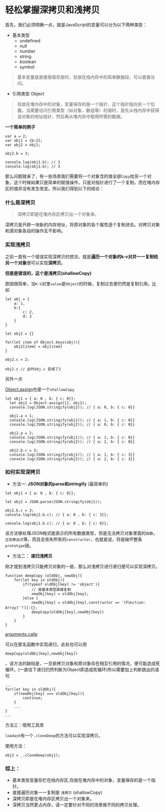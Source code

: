 # 轻松掌握深拷贝和浅拷贝

首先，我们必须明确一点，就是JavaScript的变量可以分为以下两种类型：

* 基本类型
  * undefined
  * null
  * number
  * string
  * boolean
  * symbol

> 基本变量是直接按值存放的，存放在栈内存中的简单数据段，可以直接访问。

* 引用类型 Object

> 存放在堆内存中的对象，变量保存的是一个指针，这个指针指向另一个位置。当需要访问引用类型（如对象，数组等）的值时，首先从栈内存中获得该对象的地址指针，然后再从堆内存中取得所需的数据。

**一个简单的例子**

```
var a = 2;
var obj1 = {b:2};
var obj2 = obj1;

obj2.b = 3; 

console.log(obj1.b); // 3
console.log(obj2.b); // 3
```

那么问题就来了，有一些场景我们需要将一个对象含的值全部`Copy`给另一个对象，这个时候如果只是简单的赋值操作，只是对指针进行了一个复制，而在堆内存区的值并没有发生改变。所以我们得到以下的结论：

### 什么是深拷贝

> 深拷贝即是在堆内存区拷贝出一个对象来。

深拷贝是开辟一块新的内存地址，将原对象的各个属性逐个复制进去。对拷贝对象和源对象各自的操作互不影响。

### 实现浅拷贝

之前一直有一个错误实现深拷贝的想法，就是**遍历一个对象的k-v对并一一复制给另一个对象**便可以实现**深拷贝**。

**但是是错误的，这个是浅拷贝\(shallowCopy\)**

原因很简单，当`K-V`对里`value`是`Object`的时候，复制过去便仍然是复制引用。比如

```
let obj = {
    a: 1,
    b:{
        c: 2,
        d: 3
    }
}

let obj2 = {}

for(let item of Object.keys(obj)){
    obj2[item] = obj[item]
}

obj2.c = 2; 

obj2.c // 此时obj.c 变成了2
```

另外一点

[Object.assign](https://link.juejin.im/?target=https%3A%2F%2Fdeveloper.mozilla.org%2Fzh-CN%2Fdocs%2FWeb%2FJavaScript%2FReference%2FGlobal_Objects%2FObject%2Fassign)也是一个`shallowCopy`

```
let obj1 = { a: 0 , b: { c: 0}};
  let obj2 = Object.assign({}, obj1);
  console.log(JSON.stringify(obj2)); // { a: 0, b: { c: 0}}

  obj1.a = 1;
  console.log(JSON.stringify(obj1)); // { a: 1, b: { c: 0}}
  console.log(JSON.stringify(obj2)); // { a: 0, b: { c: 0}}

  obj2.a = 2;
  console.log(JSON.stringify(obj1)); // { a: 1, b: { c: 0}}
  console.log(JSON.stringify(obj2)); // { a: 2, b: { c: 0}}

  obj2.b.c = 3;
  console.log(JSON.stringify(obj1)); // { a: 1, b: { c: 3}}
  console.log(JSON.stringify(obj2)); // { a: 2, b: { c: 3}}
```

### 如何实现深拷贝

* 方法一:
  **JSON对象的parse和stringify**
  \(最简单的\)

```
let obj1 = { a: 0 , b: { c: 0}};

let obj2 = JSON.parse(JSON.stringify(obj1));

obj2.b.c = 3;
console.log(obj2.b.c); // { a: 0 , b: { c: 3}};

console.log(obj1.b.c); // { a: 0 , b: { c: 0}};
```

该方法够处理JSON格式能表示的所有数据类型，但是无法拷贝对象里面的`函数`，`正则表达式`等，而且会丧失所有的`constructor`，也就是说，将是破坏整条`prototype`链。

* 方法二：
  **递归浅拷贝**

刚才提到浅拷贝只能拷贝对象的一层，那么对浅拷贝进行递归便可以实现深拷贝。

```
function deepCopy (oldObj, newObj){
    for(let key in oldObj){
        if(typeof oldObj[key] != 'object'){
            // 是基本类型直接复制
            newObj[key] = oldObj[key];
        }else {
            newObj[key] = oldObj[key].constructor == '[Function: Array]'？[]:{};
            deepCopy(oldObj[key],newObj[key])
        }
    }
}
```

[arguments.calle](https://link.juejin.im?target=https%3A%2F%2Fdeveloper.mozilla.org%2Fzh-CN%2Fdocs%2FWeb%2FJavaScript%2FReference%2FFunctions%2Farguments%2Fcallee)

可以在匿名函数中实现递归，此处也可以用

`deepCopy(oldObj[key],newObj[key])`

，该方法的缺陷是，一旦欲拷贝对象和原对象存在相互引用的情况，便可能造成死循环。\(一直往下递归仍然判断为Object即造成死循环\)所以需要加上判断跳出的语句

```
...
for(let key in oldObj){
    if(newObj[key] === oldObj[key]){
        continue;
    }
    ...
}
...
```

方法三：借用工具库

`loadash`有一个`.cloneDeep`的方法可以实现深拷贝。

使用方法：

`obj2 = _.cloneDeep(obj1);`

### 综上：

* 基本类型变量存贮在栈内存区,存放在堆内存中的对象，变量保存的是一个指针。
* 直接遍历对象一一复制是
  `浅拷贝`
  \(shallowCopy\)
* 深拷贝即是在堆内存区拷贝出一个对象来。
* 深拷贝当然更占内存，请一定要针对不同的场景做不同的拷贝处理。



